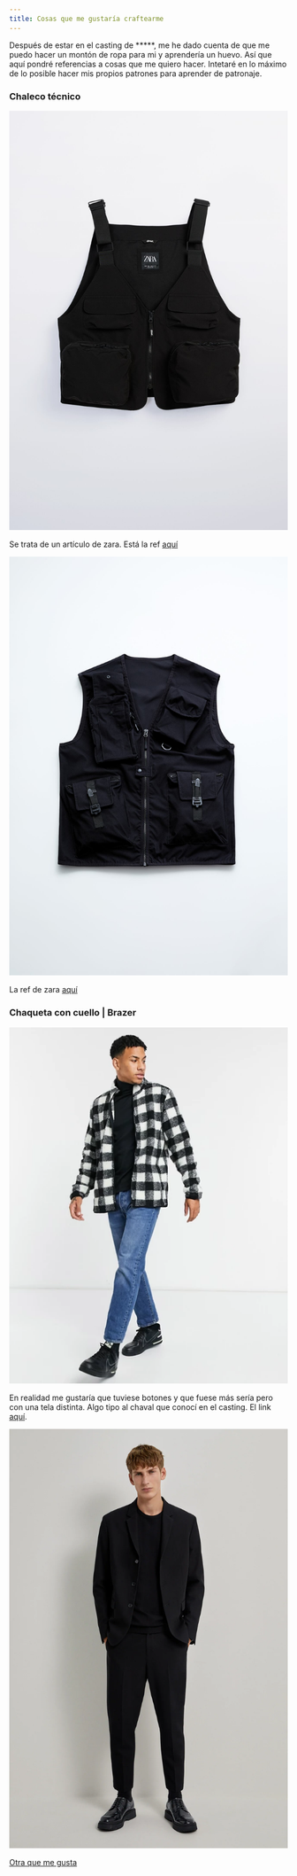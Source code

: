 ```yaml
---
title: Cosas que me gustaría craftearme
---
```


Después de estar en el casting de \*\*\*\*\*, me he dado cuenta de que me puedo hacer un montón de ropa para mi y aprendería un huevo. Así que aquí pondré referencias a cosas que me quiero hacer. Intetaré en lo máximo de lo posible hacer mis propios patrones para aprender de patronaje.

### Chaleco técnico

![1.png](media/20201007/1.png)

Se trata de un artículo de zara. Está la ref [aquí](https://www.zara.com/es/es/chaleco-t%C3%A9cnico-utility-p01926300.html?v1=61026857&v2=1546823)

![2.png](media/20201007/2.png)

La ref de zara [aquí](https://www.zara.com/es/es/chaleco-t%C3%A9cnico-utility-p05320408.html?v1=51049699&v2=1546823)

### Chaqueta con cuello | Brazer

![3.png](media/20201007/3.png)

En realidad me gustaría que tuviese botones y que fuese más sería pero con una tela distinta. Algo tipo al chaval que conocí en el casting. El link [aquí](https://www.asos.com/es/soul-star/chaqueta-de-borreguito-con-cuello-alzado-de-cuadros-en-negro-y-blanco-de-soul-star/prd/20193363?clr=blanco-negro&colourwayid=60016450&SearchQuery=&cid=2112).

![3576cccab46aca3ac779493bfab43ddc.png](media/20201007/3576cccab46aca3ac779493bfab43ddc.png)


[Otra que me gusta](https://www.zara.com/es/es/blazer-estructura-p05891636.html?v1=66343390&v2=1546766)